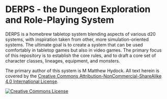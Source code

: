 # DERPS - the Dungeon Exploration and Role-Playing System

DERPS is a homebrew tabletop system blending aspects of various d20 systems, with inspiration taken from other, more simulation-oriented systems. The ultimate goal is to create a system that can be used comfortably in tabletop games but also in video games. The primary focus of this repository is to establish the core rules, and to draft a core set of character classes, lineages, equipment, and monsters.

The primary author of this system is M Matthew Hydock. All text herein is covered by the [Creative Commons Attribution-NonCommercial-ShareAlike 4.0 International License](http://creativecommons.org/licenses/by-nc-sa/4.0/).

[![Creative Commons License](https://i.creativecommons.org/l/by-nc-sa/4.0/88x31.png)](http://creativecommons.org/licenses/by-nc-sa/4.0/)
